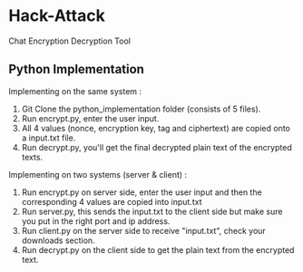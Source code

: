 # Hack-Attack
Chat Encryption Decryption Tool </br>

## Python  Implementation

Implementing on the same system : </br>
1. Git Clone the python_implementation folder (consists of 5 files). </br>
2. Run encrypt.py, enter the user input. </br>
3. All 4 values (nonce, encryption key, tag and ciphertext) are copied onto a input.txt file. </br>
4. Run decrypt.py, you'll get the final decrypted plain text of the encrypted texts. </br>

Implementing on two systems (server & client) : </br>
1. Run encrypt.py on server side, enter the user input and then the corresponding 4 values are copied into input.txt
2. Run server.py, this sends the input.txt to the client side but make sure you put in the right port and ip address.
3. Run client.py on the server side to receive "input.txt", check your downloads section.
4. Run decrypt.py on the client side to get the plain text from the encrypted text.
